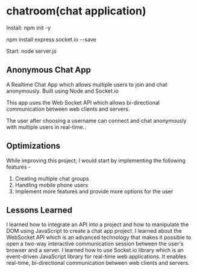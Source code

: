# chatroom(chat application)

Install:
npm init -y


npm install express socket.io --save

Start:
node server.js

## Anonymous Chat App

A Realtime Chat App which allows multiple users to join and chat anonymously. Built using Node and Socket.io

This app uses the Web Socket API which allows bi-directional communication between web clients and servers.

The user after choosing a username can connect and chat anonymously with multiple users in real-time..

## Optimizations
While improving this project, I would start by implementing the following features -

   1. Creating multiple chat groups
   2. Handling mobile phone users
   3. Implement more features and provide more options for the user
              
## Lessons Learned
I learned how to integrate an API into a project and how to manipulate the DOM using JavaScript to create a chat app project. I learned about the WebSocket API which is an advanced technology that makes it possible to open a two-way interactive communication session between the user's browser and a server. I learned how to use Socket.io library which is an event-driven JavaScript library for real-time web applications. It enables real-time, bi-directional communication between web clients and servers.
